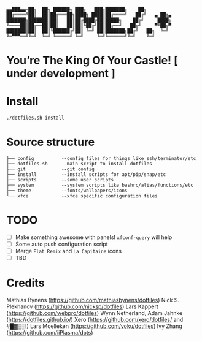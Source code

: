     ▄▄███▄▄·██╗  ██╗ ██████╗ ███╗   ███╗███████╗    ██╗         
    ██╔════╝██║  ██║██╔═══██╗████╗ ████║██╔════╝   ██╔╝   ▄ ██╗▄
    ███████╗███████║██║   ██║██╔████╔██║█████╗    ██╔╝     ████╗
    ╚════██║██╔══██║██║   ██║██║╚██╔╝██║██╔══╝   ██╔╝     ▀╚██╔▀
    ███████║██║  ██║╚██████╔╝██║ ╚═╝ ██║███████╗██╔╝   ██╗  ╚═╝ 
    ╚═▀▀▀══╝╚═╝  ╚═╝ ╚═════╝ ╚═╝     ╚═╝╚══════╝╚═╝    ╚═╝      
# You’re The King Of Your Castle! [ under development ]


# Install

    ./dotfiles.sh install 

# Source structure

    ├── config          --config files for things like ssh/terminator/etc
    ├── dotfiles.sh     --main script to install dotfiles
    ├── git             --git config
    ├── install         --install scripts for apt/pip/snap/etc
    ├── scripts         --some user scripts
    ├── system          --system scripts like bashrc/alias/functions/etc
    ├── theme           --fonts/wallpapers/icons
    └── xfce            --xfce specific configuration files

# TODO

- [ ] Make something awesome with panels! `xfconf-query` will help
- [ ] Some auto push configuration script
- [ ] Merge `Flat Remix` and `La Capitaine` icons
- [ ] TBD

# Credits
Mathias Bynens (https://github.com/mathiasbynens/dotfiles)
Nick S. Plekhanov (https://github.com/nicksp/dotfiles)
Lars Kappert (https://github.com/webpro/dotfiles)
Wynn Netherland, Adam Jahnke (https://dotfiles.github.io/)
Xero (https://github.com/xero/dotfiles/ and #█▓▒░!)
Lars Moelleken (https://github.com/voku/dotfiles)
Ivy Zhang (https://github.com/iiPlasma/dots)
